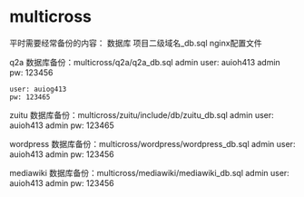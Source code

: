 multicross
==========

平时需要经常备份的内容：
	数据库  项目二级域名_db.sql
	nginx配置文件

q2a
	数据库备份：multicross/q2a/q2a_db.sql
	admin user: auioh413
	admin   pw: 123456

	user: auiog413
 	pw: 123465

zuitu
	数据库备份：multicross/zuitu/include/db/zuitu_db.sql 
	admin user: auioh413
	admin   pw: 123465

wordpress
	数据库备份：multicross/wordpress/wordpress_db.sql
	admin user: auioh413
	admin   pw: 123456

mediawiki
	数据库备份：multicross/mediawiki/mediawiki_db.sql
	admin user: auioh413
	admin   pw: 123456
